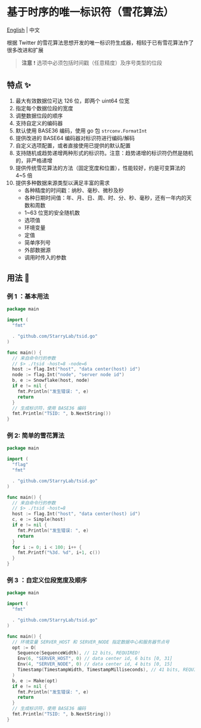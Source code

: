 
# 基于时序的唯一标识符（雪花算法）

[English](./README.md) | 中文

根据 Twitter 的雪花算法思想开发的唯一标识符生成器，相较于已有雪花算法作了很多改进和扩展

> **注意** ❗️ 选项中必须包括时间戳（任意精度）及序号类型的位段

## 特点 ✨

1. 最大有效数据位可达 126 位，即两个 uint64 位宽
2. 指定每个数据位段的宽度
3. 调整数据位段的顺序
4. 支持自定义的编码器
5. 默认使用 BASE36 编码，使用 go 包 `strconv.FormatInt`
6. 提供改进的 BASE64 编码器对标识符进行编码/解码
7. 自定义选项配置，或者直接使用已提供的默认配置
8. 支持随机或趋势递增两种形式的标识符。注意：趋势递增的标识符仍然是随机的，非严格递增
9. 提供传统雪花算法的方法（固定宽度和位置），性能较好，约是可变算法的 4~5 倍
10. 提供多种数据来源类型以满足丰富的需求
    - 各种精度的时间戳：纳秒、毫秒、微秒及秒
    - 各种日期时间值：年、月、日、周、时、分、秒、毫秒，还有一年内的天数和周数
    - 1~63 位宽的安全随机数
    - 选项值
    - 环境变量
    - 定值
    - 简单序列号
    - 外部数据源
    - 调用时传入的参数

## 用法 🚀

### 例 1 ：基本用法

```go
package main

import (
  "fmt"

  . "github.com/StarryLab/tsid.go"
)

func main() {
  // 来自命令行的参数
  // $> ./tsid -host=8 -node=6
  host := flag.Int("host", "data center(host) id")
  node := flag.Int("node", "server node id")
  b, e := Snowflake(host, node)
  if e != nil {
    fmt.Println("发生错误: ", e)
    return
  }
  // 生成标识符，使用 BASE36 编码
  fmt.Println("TSID: ", b.NextString())
}
```

### 例 2: 简单的雪花算法

```go
package main

import (
  "flag"
  "fmt"

  . "github.com/StarryLab/tsid.go"
)

func main() {
  // 来自命令行的参数
  // $> ./tsid -host=8
  host := flag.Int("host", "data center(host) id")
  c, e := Simple(host)
  if e != nil {
    fmt.Println("发生错误: ", e)
    return
  }
  for i := 0; i < 100; i++ {
    fmt.Printf("%3d. %d", i+1, c())
  }
}

```

### 例 3 ：自定义位段宽度及顺序

```go
package main

import (
  "fmt"

  . "github.com/StarryLab/tsid.go"
)

func main() {
  // 环境变量 SERVER_HOST 和 SERVER_NODE 指定数据中心和服务器节点号
  opt := O(
    Sequence(SequenceWidth), // 12 bits, REQUIRED!
    Env(6, "SERVER_HOST", 0) // data center id, 6 bits [0, 31]
    Env(4, "SERVER_NODE", 0) // data center id, 4 bits [0, 15]
    Timestamp(TimestampWidth, TimestampMilliseconds), // 41 bits, REQUIRED!
  )
  b, e := Make(opt)
  if e != nil {
    fmt.Println("发生错误: ", e)
    return
  }
  // 生成标识符，使用 BASE36 编码
  fmt.Println("TSID: ", b.NextString())
}
```
